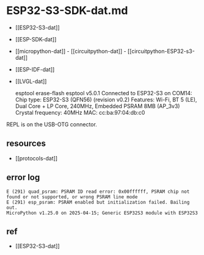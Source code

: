 
# ESP32-S3-SDK-dat.md

- [[ESP32-S3-dat]]

- [[ESP-SDK-dat]]

- [[micropython-dat]] - [[circuitpython-dat]] - [[circuitpython-ESP32-s3-dat]]

- [[ESP-IDF-dat]]

- [[LVGL-dat]]


    esptool erase-flash
    esptool v5.0.1
    Connected to ESP32-S3 on COM14:
    Chip type:          ESP32-S3 (QFN56) (revision v0.2)
    Features:           Wi-Fi, BT 5 (LE), Dual Core + LP Core, 240MHz, Embedded PSRAM 8MB (AP_3v3)
    Crystal frequency:  40MHz
    MAC:                cc:ba:97:04:db:c0


REPL is on the USB-OTG connector.

## resources 

- [[protocols-dat]]


## error log 

    E (291) quad_psram: PSRAM ID read error: 0x00ffffff, PSRAM chip not found or not supported, or wrong PSRAM line mode
    E (291) esp_psram: PSRAM enabled but initialization failed. Bailing out.
    MicroPython v1.25.0 on 2025-04-15; Generic ESP32S3 module with ESP32S3


## ref 

- [[ESP32-S3-dat]]
